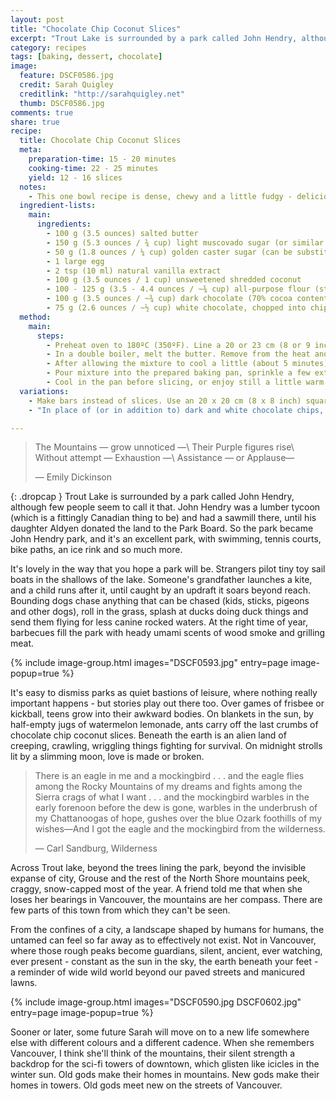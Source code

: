 ```yaml
---
layout: post
title: "Chocolate Chip Coconut Slices"
excerpt: "Trout Lake is surrounded by a park called John Hendry, although few people seem to call it that. John Hendry was a lumber tycoon (which is a fittingly Canadian thing to be) and had a sawmill there, until his daughter Aldyen donated the land to the Park Board."
category: recipes
tags: [baking, dessert, chocolate]
image:
  feature: DSCF0586.jpg
  credit: Sarah Quigley
  creditlink: "http://sarahquigley.net"
  thumb: DSCF0586.jpg
comments: true
share: true
recipe:
  title: Chocolate Chip Coconut Slices
  meta:
    preparation-time: 15 - 20 minutes
    cooking-time: 22 - 25 minutes
    yield: 12 - 16 slices
  notes:
    - This one bowl recipe is dense, chewy and a little fudgy - delicious enough to charm coconut lovers and sceptics alike. If you find these slices a little greasy fresh from the oven, leave them to cool completely (or even to sit overnight) - this will allow oils from the coconut to be reabsorbed.
  ingredient-lists:
    main:
      ingredients:
        - 100 g (3.5 ounces) salted butter
        - 150 g (5.3 ounces / ¾ cup) light muscovado sugar (or similar light sticky brown sugar)
        - 50 g (1.8 ounces / ¼ cup) golden caster sugar (can be substituted with any natural sugar, or if necessary, white sugar)
        - 1 large egg
        - 2 tsp (10 ml) natural vanilla extract
        - 100 g (3.5 ounces / 1 cup) unsweetened shredded coconut
        - 100 - 125 g (3.5 - 4.4 ounces / ~¾ cup) all-purpose flour (start with 100g, if batter is not fairly thick add extra 25g)
        - 100 g (3.5 ounces / ~¾ cup) dark chocolate (70% cocoa content), chopped into chips
        - 75 g (2.6 ounces / ~½ cup) white chocolate, chopped into chips
  method:
    main:
      steps:
        - Preheat oven to 180ºC (350ºF). Line a 20 or 23 cm (8 or 9 inch) round pan with parchment paper (or aluminium foil), and butter the parchment.
        - In a double boiler, melt the butter. Remove from the heat and stir in both types of sugar.
        - After allowing the mixture to cool a little (about 5 minutes), stir in egg, flour and coconut. Fold in chocolate chips.
        - Pour mixture into the prepared baking pan, sprinkle a few extra chocolate chips on top if desired and bake for 22 - 25 minutes (until the top has turned a nice golden brown colour and the edges are beginning to darken.
        - Cool in the pan before slicing, or enjoy still a little warm and gooey from the oven.
  variations:
    - Make bars instead of slices. Use an 20 x 20 cm (8 x 8 inch) square pan, instead of a round pan.
    - "In place of (or in addition to) dark and white chocolate chips, try milk chocolate, butterscotch or even yoghurt chips, dried fruit or nuts, or your favourite candy."

---
```


> The Mountains — grow unnoticed —\\
> Their Purple figures rise\\
> Without attempt — Exhaustion —\\
> Assistance — or Applause—
>
> — Emily Dickinson

{: .dropcap }
Trout Lake is surrounded by a park called John Hendry, although few people seem to call it that. John Hendry was a lumber tycoon (which is a fittingly Canadian thing to be) and had a sawmill there, until his daughter Aldyen donated the land to the Park Board. So the park became John Hendry park, and it's an excellent park, with swimming, tennis courts, bike paths, an ice rink and so much more.

It's lovely in the way that you hope a park will be. Strangers pilot tiny toy sail boats in the shallows of the lake. Someone's grandfather launches a kite, and a child runs after it, until caught by an updraft it soars beyond reach. Bounding dogs chase anything that can be chased (kids, sticks, pigeons and other dogs), roll in the grass, splash at ducks doing duck things and send them flying for less canine rocked waters. At the right time of year, barbecues fill the park with heady umami scents of wood smoke and grilling meat.

{% include image-group.html images="DSCF0593.jpg" entry=page image-popup=true %}

It's easy to dismiss parks as quiet bastions of leisure, where nothing really important happens - but stories play out there too. Over games of frisbee or kickball, teens grow into their awkward bodies. On blankets in the sun, by half-empty jugs of watermelon lemonade, ants carry off the last crumbs of chocolate chip coconut slices. Beneath the earth is an alien land of creeping, crawling, wriggling things fighting for survival. On midnight strolls lit by a slimming moon, love is made or broken.

> There is an eagle in me and a mockingbird . . . and the eagle flies among the Rocky Mountains of my dreams and fights among the Sierra crags of what I want . . . and the mockingbird warbles in the early forenoon before the dew is gone, warbles in the underbrush of my Chattanoogas of hope, gushes over the blue Ozark foothills of my wishes—And I got the eagle and the mockingbird from the wilderness.
> 
> — Carl Sandburg, Wilderness

Across Trout lake, beyond the trees lining the park, beyond the invisible expanse of city, Grouse and the rest of the North Shore mountains peek, craggy, snow-capped most of the year. A friend told me that when she loses her bearings in Vancouver, the mountains are her compass. There are few parts of this town from which they can't be seen.

From the confines of a city, a landscape shaped by humans for humans, the untamed can feel so far away as to effectively not exist. Not in Vancouver, where those rough peaks become guardians, silent, ancient, ever watching, ever present - constant as the sun in the sky, the earth beneath your feet - a reminder of wide wild world beyond our paved streets and manicured lawns.

{% include image-group.html images="DSCF0590.jpg DSCF0602.jpg" entry=page image-popup=true %}

Sooner or later, some future Sarah will move on to a new life somewhere else with different colours and a different cadence. When she remembers Vancouver, I think she'll think of the mountains, their silent strength a backdrop for the sci-fi towers of downtown, which glisten like icicles in the winter sun. Old gods make their homes in mountains. New gods make their homes in towers. Old gods meet new on the streets of Vancouver.
